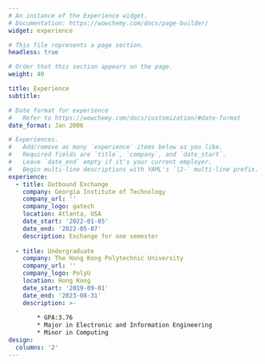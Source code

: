 ```yaml
---
# An instance of the Experience widget.
# Documentation: https://wowchemy.com/docs/page-builder/
widget: experience

# This file represents a page section.
headless: true

# Order that this section appears on the page.
weight: 40

title: Experience
subtitle:

# Date format for experience
#   Refer to https://wowchemy.com/docs/customization/#date-format
date_format: Jan 2006

# Experiences.
#   Add/remove as many `experience` items below as you like.
#   Required fields are `title`, `company`, and `date_start`.
#   Leave `date_end` empty if it's your current employer.
#   Begin multi-line descriptions with YAML's `|2-` multi-line prefix.
experience:
  - title: Outbound Exchange
    company: Georgia Institute of Technology
    company_url: ''
    company_logo: gatech
    location: Atlanta, USA
    date_start: '2022-01-05'
    date_end: '2022-05-07'
    description: Exchange for one semester
        
  - title: Undergraduate
    company: The Hong Kong Polytechnic University
    company_url: ''
    company_logo: PolyU
    location: Hong Kong
    date_start: '2019-09-01'
    date_end: '2023-08-31'
    description: >-
        
        * GPA:3.76
        * Major in Electronic and Information Engineering
        * Minor in Computing
design:
  columns: '2'
---
```


